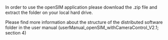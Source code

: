 In order to use the openSIM application please download the .zip file and extract the folder on your local hard drive.

Please find more information about the structure of the distributed software folder in the user manual (userManual_openSIM_withCameraControl_V2.1; section 4)

